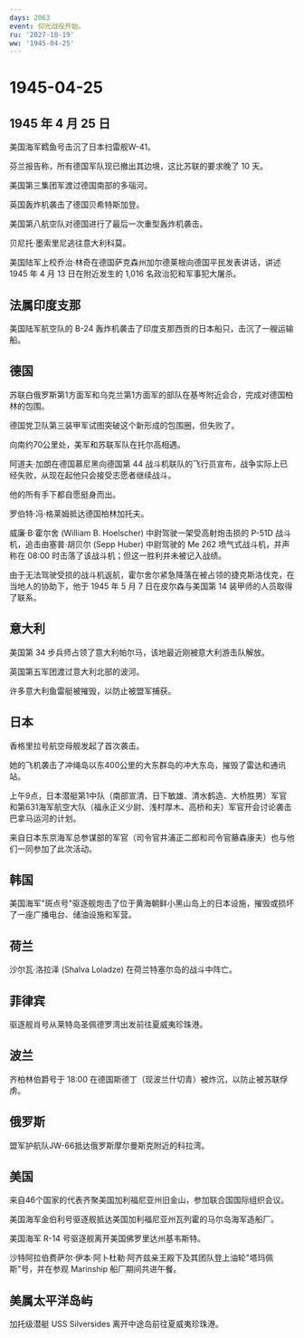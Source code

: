 ```yaml
---
days: 2063
event: 仰光战役开始。
ru: '2027-10-19'
ww: '1945-04-25'
---
```


# 1945-04-25

## 1945 年 4 月 25 日

美国海军鳕鱼号击沉了日本扫雷舰W-41。

芬兰报告称，所有德国军队现已撤出其边境，这比苏联的要求晚了 10 天。

美国第三集团军渡过德国南部的多瑙河。

英国轰炸机袭击了德国贝希特斯加登。

美国第八航空队对德国进行了最后一次重型轰炸机袭击。

贝尼托·墨索里尼逃往意大利科莫。

美国陆军上校乔治·林奇在德国萨克森州加尔德莱根向德国平民发表讲话，讲述
1945 年 4 月 13 日在附近发生的 1,016 名政治犯和军事犯大屠杀。

## 法属印度支那

美国陆军航空队的 B-24
轰炸机袭击了印度支那西贡的日本船只，击沉了一艘运输船。

## 德国

苏联白俄罗斯第1方面军和乌克兰第1方面军的部队在基岑附近会合，完成对德国柏林的包围。

德国党卫队第三装甲军试图突破这个新形成的包围圈，但失败了。

向南约70公里处，美军和苏联军队在托尔高相遇。

阿道夫·加朗在德国慕尼黑向德国第 44
战斗机联队的飞行员宣布，战争实际上已经失败，从现在起他只会接受志愿者继续战斗。

他的所有手下都自愿挺身而出。

罗伯特·冯·格莱姆抵达德国柏林加托夫。

威廉·B·霍尔舍 (William B. Hoelscher) 中尉驾驶一架受高射炮击损的 P-51D
战斗机，追击由塞普·胡贝尔 (Sepp Huber) 中尉驾驶的 Me 262
喷气式战斗机，并声称在 08:00
时击落了该战斗机；但这一胜利并未被记入战绩。

由于无法驾驶受损的战斗机返航，霍尔舍尔紧急降落在被占领的捷克斯洛伐克，在当地人的协助下，他于
1945 年 5 月 7 日在皮尔森与美国第 14 装甲师的人员取得了联系。

## 意大利

美国第 34 步兵师占领了意大利帕尔马，该地最近刚被意大利游击队解放。

英国第五军团渡过意大利北部的波河。

许多意大利鱼雷艇被摧毁，以防止被盟军捕获。

## 日本

香格里拉号航空母舰发起了首次袭击。

她的飞机袭击了冲绳岛以东400公里的大东群岛的冲大东岛，摧毁了雷达和通讯站。

上午9点，日本潜艇第1中队（南部宣清、日下敏雄、清水鹤造、大桥胜男）军官和第631海军航空大队（福永正义少尉、浅村厚木、高桥和夫）军官开会讨论袭击巴拿马运河的计划。

来自日本东京海军总参谋部的军官（司令官井浦正二郎和司令官藤森康夫）也与他们一同参加了此次活动。

## 韩国

美国海军"斑点号"驱逐舰炮击了位于黄海朝鲜小黑山岛上的日本设施，摧毁或损坏了一座广播电台、储油设施和军营。

## 荷兰

沙尔瓦·洛拉泽 (Shalva Loladze) 在荷兰特塞尔岛的战斗中阵亡。

## 菲律宾

驱逐舰肖号从莱特岛圣佩德罗湾出发前往夏威夷珍珠港。

## 波兰

齐柏林伯爵号于 18:00
在德国斯德丁（现波兰什切青）被炸沉，以防止被苏联俘虏。

## 俄罗斯

盟军护航队JW-66抵达俄罗斯摩尔曼斯克附近的科拉湾。

## 美国

来自46个国家的代表齐聚美国加利福尼亚州旧金山，参加联合国国际组织会议。

美国海军金伯利号驱逐舰抵达美国加利福尼亚州瓦列霍的马尔岛海军造船厂。

美国海军 R-14 号驱逐舰离开美国佛罗里达州基韦斯特。

沙特阿拉伯费萨尔·伊本·阿卜杜勒·阿齐兹亲王殿下及其团队登上油轮"塔玛佩斯"号，并在参观
Marinship 船厂期间共进午餐。

## 美属太平洋岛屿

加托级潜艇 USS Silversides 离开中途岛前往夏威夷珍珠港。